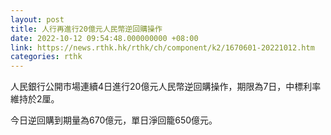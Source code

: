 ```yaml
---
layout: post
title: 人行再進行20億元人民幣逆回購操作
date: 2022-10-12 09:54:48.000000000 +08:00
link: https://news.rthk.hk/rthk/ch/component/k2/1670601-20221012.htm
categories: rthk
---
```


人民銀行公開市場連續4日進行20億元人民幣逆回購操作，期限為7日，中標利率維持於2厘。

今日逆回購到期量為670億元，單日淨回籠650億元。
